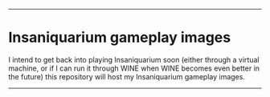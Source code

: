 
***

# Insaniquarium gameplay images

I intend to get back into playing Insaniquarium soon (either through a virtual machine, or if I can run it through WINE when WINE becomes even better in the future) this repository will host my Insaniquarium gameplay images.

***
